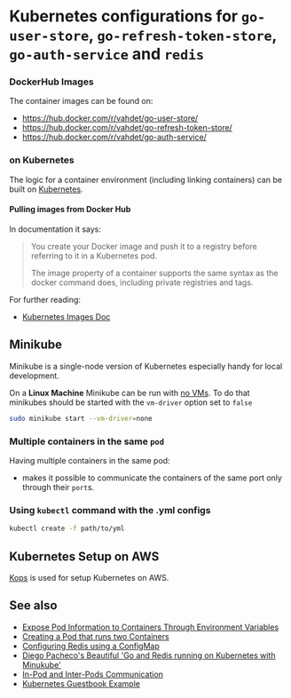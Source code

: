 # Kubernetes configurations for `go-user-store`, `go-refresh-token-store`, `go-auth-service` and `redis`

### DockerHub Images
The container images can be found on:
* https://hub.docker.com/r/vahdet/go-user-store/
* https://hub.docker.com/r/vahdet/go-refresh-token-store/
* https://hub.docker.com/r/vahdet/go-auth-service/

### on Kubernetes
The logic for a container environment (including linking containers) can be built on [Kubernetes](https://kubernetes.io/). 

#### Pulling images from Docker Hub
In documentation it says:

>You create your Docker image and push it to a registry before referring to it in a Kubernetes pod.
>
>The image property of a container supports the same syntax as the docker command does, including private registries and tags.

For further reading:
* [Kubernetes Images Doc](https://kubernetes.io/docs/concepts/containers/images/)

## Minikube
Minikube is a single-node version of Kubernetes especially handy for local development.

On a **Linux Machine** Minikube can be run with [no VMs](https://github.com/kubernetes/minikube#quickstart). To do that minikubes should be started with the `vm-driver` option set to `false`

```bash
sudo minikube start --vm-driver=none
```

### Multiple containers in the same `pod`
Having multiple containers in the same pod:
* makes it possible to communicate the containers of the same port only through their `port`s.
### Using `kubectl` command with the .yml configs

```bash
kubectl create -f path/to/yml
```

## Kubernetes Setup on AWS
[Kops](https://github.com/kubernetes/kops) is used for setup Kubernetes on AWS.

## See also
* [Expose Pod Information to Containers Through Environment Variables](https://kubernetes.io/docs/tasks/inject-data-application/environment-variable-expose-pod-information/)
* [Creating a Pod that runs two Containers](https://kubernetes.io/docs/tasks/access-application-cluster/communicate-containers-same-pod-shared-volume/#creating-a-pod-that-runs-two-containers)
* [Configuring Redis using a ConfigMap](https://kubernetes.io/docs/tutorials/configuration/configure-redis-using-configmap/)
* [Diego Pacheco's Beautiful 'Go and Redis running on Kubernetes with Minukube'](http://diego-pacheco.blogspot.com.tr/2017/08/go-and-redis-running-on-kubernetes-with.html)
* [In-Pod and Inter-Pods Communication](https://www.mirantis.com/blog/multi-container-pods-and-container-communication-in-kubernetes/)
* [Kubernetes Guestbook Example](https://github.com/kubernetes/kubernetes/tree/master/examples/guestbook)
